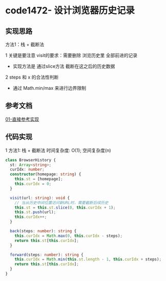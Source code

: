 # code1472- 设计浏览器历史记录

## 实现思路

方法1：栈 + 截断法

1 关键是要注意 visit的要求：需要删除 浏览历史里 全部前进的记录
  - 实现方法是 通过slice方法 截断在这之后的历史数据

2 steps 和 x 的合法性判断
  - 通过 Math.min/max 来进行边界限制


## 参考文档

[01-直接参考实现](https://leetcode.cn/problems/design-browser-history/solutions/3072257/zhan-mo-ni-pythonjavaccgojsrust-by-endle-g8bn/)



## 代码实现

1 方法1: 栈 + 截断法  时间复杂度: O(1);  空间复杂度(n)

```ts
class BrowserHistory {
  st: Array<string>;
  curIdx: number;
  constructor(homepage: string) {
    this.st = [homepage];
    this.curIdx = 0;
  }

  visit(url: string): void {
    // 当从历史中间位置访问新URL时，需要截断后续历史
    this.st = this.st.slice(0, this.curIdx + 1);
    this.st.push(url);
    this.curIdx++;
  }

  back(steps: number): string {
    this.curIdx = Math.max(0, this.curIdx - steps);
    return this.st[this.curIdx];
  }

  forward(steps: number): string {
    this.curIdx = Math.min(this.st.length - 1, this.curIdx + steps);
    return this.st[this.curIdx];
  }
}
```

